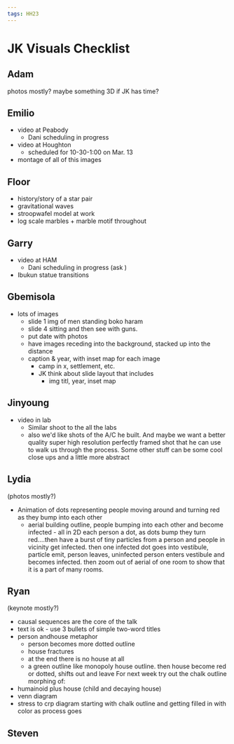 ```yaml
---
tags: HH23
---
```


# JK Visuals Checklist

## Adam
photos mostly? maybe something 3D if JK has time?

## Emilio
* video at Peabody
    * Dani scheduling in progress
* video at Houghton
    * scheduled for 10-30-1:00 on Mar. 13
* montage of all of this images

## Floor
* history/story of a star pair
* gravitational waves
* stroopwafel model at work
* log scale marbles + marble motif throughout

## Garry

* video at HAM
    * Dani scheduling in progress (ask )
* Ibukun statue transitions




## Gbemisola
* lots of images
    * slide 1 img of men standing boko haram
    * slide 4 sitting and then see with guns. 
    * put date with photos
    * have images receding into the background, stacked up into the distance
    * caption & year, with inset map for each image
        * camp in x, settlement, etc.
        * JK think about slide layout that includes 
            * img titl, year, inset map


## Jinyoung
* video in lab
    * Similar shoot to the all the labs
    * also we'd like shots of the A/C he built. And maybe we want a better quality super high resolution perfectly framed shot that he can use to walk us through the process. Some other stuff can be some cool close ups and a little more abstract

## Lydia
(photos mostly?)
* Animation of dots representing people moving around and turning red as they bump into each other
    * aerial building outline, people bumping into each other and become infected - all in 2D each person a dot, as dots bump they turn red….then have a burst of tiny particles from a person and people in vicinity get infected. then one infected dot goes into vestibule, particle emit, person leaves, uninfected person enters vestibule and becomes infected. then zoom out of aerial of one room to show that it is a part of many rooms. 


## Ryan
(keynote mostly?)
* causal sequences are the core of the talk
* text is ok - use 3 bullets of simple two-word titles
* person andhouse metaphor
    * person becomes more dotted outline
    * house fractures
    * at the end there is no house at all
    * a green outline like monopoly house outline. then house become red or dotted, shifts out and leave 
For next week try out the chalk outline morphing of:
* humainoid plus house (child and decaying house)
* venn diagram 
* stress to crp diagram starting with chalk outline and getting filled in with color as process goes

## Steven